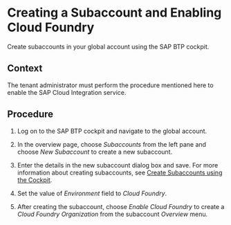<!-- loio0f3bc4fa000c438aac22e20a538bb059 -->

# Creating a Subaccount and Enabling Cloud Foundry

Create subaccounts in your global account using the SAP BTP cockpit.



## Context

The tenant administrator must perform the procedure mentioned here to enable the SAP Cloud Integration service.



## Procedure

1.  Log on to the SAP BTP cockpit and navigate to the global account.

2.  In the overview page, choose *Subaccounts* from the left pane and choose *New Subaccount* to create a new subaccount.

3.  Enter the details in the new subaccount dialog box and save. For more information about creating subaccounts, see [Create Subaccounts using the Cockpit](https://help.sap.com/viewer/65de2977205c403bbc107264b8eccf4b/Cloud/en-US/05280a123d3044ae97457a25b3013918.html).

4.  Set the value of *Environment* field to *Cloud Foundry*.

5.  After creating the subaccount, choose *Enable Cloud Foundry* to create a *Cloud Foundry Organization* from the subaccount *Overview* menu.


